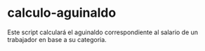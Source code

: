 # calculo-aguinaldo
 Este script calculará el aguinaldo correspondiente al salario de un trabajador en base a su categoria.
